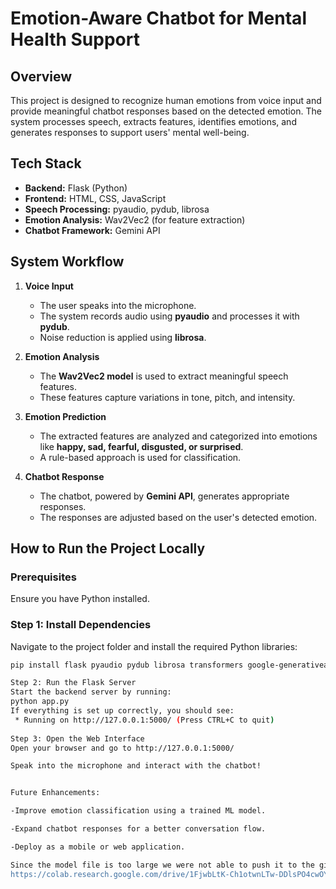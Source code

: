 # Emotion-Aware Chatbot for Mental Health Support

## Overview
This project is designed to recognize human emotions from voice input and provide meaningful chatbot responses based on the detected emotion. The system processes speech, extracts features, identifies emotions, and generates responses to support users' mental well-being.

## Tech Stack
- **Backend:** Flask (Python)
- **Frontend:** HTML, CSS, JavaScript
- **Speech Processing:** pyaudio, pydub, librosa
- **Emotion Analysis:** Wav2Vec2 (for feature extraction)
- **Chatbot Framework:** Gemini API

## System Workflow
1. **Voice Input**
   - The user speaks into the microphone.
   - The system records audio using **pyaudio** and processes it with **pydub**.
   - Noise reduction is applied using **librosa**.

2. **Emotion Analysis**
   - The **Wav2Vec2 model** is used to extract meaningful speech features.
   - These features capture variations in tone, pitch, and intensity.

3. **Emotion Prediction**
   - The extracted features are analyzed and categorized into emotions like **happy, sad, fearful, disgusted, or surprised**.
   - A rule-based approach is used for classification.

4. **Chatbot Response**
   - The chatbot, powered by **Gemini API**, generates appropriate responses.
   - The responses are adjusted based on the user's detected emotion.

## How to Run the Project Locally

### Prerequisites
Ensure you have Python installed. 
### Step 1: Install Dependencies
Navigate to the project folder and install the required Python libraries:
```bash
pip install flask pyaudio pydub librosa transformers google-generativeai

Step 2: Run the Flask Server
Start the backend server by running:
python app.py
If everything is set up correctly, you should see:
 * Running on http://127.0.0.1:5000/ (Press CTRL+C to quit)
 
Step 3: Open the Web Interface
Open your browser and go to http://127.0.0.1:5000/

Speak into the microphone and interact with the chatbot!


Future Enhancements:

-Improve emotion classification using a trained ML model.

-Expand chatbot responses for a better conversation flow.

-Deploy as a mobile or web application.

Since the model file is too large we were not able to push it to the git.Here's the colab file for ur reference:
https://colab.research.google.com/drive/1FjwbLtK-Ch1otwnLTw-DDlsPO4cwOYRs?usp=sharing



